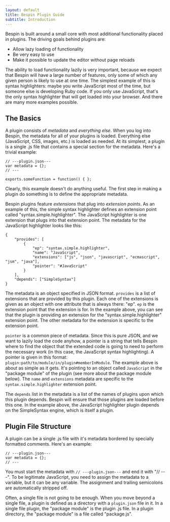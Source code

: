 ```yaml
---
layout: default
title: Bespin Plugin Guide
subtitle: Introduction
---
```


Bespin is built around a small core with most additional functionality placed in plugins. The driving goals behind plugins are:

* Allow lazy loading of functionality
* Be very easy to use
* Make it possible to update the editor without page reloads

The ability to load functionality lazily is very important, because we expect that Bespin will have a large number of features, only some of which any given person is likely to use at one time. The simplest example of this is syntax highlighters: maybe you write JavaScript most of the time, but someone else is developing Ruby code. If you only use JavaScript, that's the only syntax highlighter that will get loaded into your browser. And there are many more examples possible.

## The Basics ##

A plugin consists of *metadata* and *everything else*. When you log into Bespin, the metadata for all of your plugins is loaded. Everything else (JavaScript, CSS, images, etc.) is loaded as needed. At its simplest, a plugin is a single .js file that contains a special section for the metadata. Here's a trivial example:

    // ---plugin.json---
    var metadata = {};
    // ---
    
    exports.someFunction = function() { };
    
Clearly, this example doesn't do anything useful. The first step in making a plugin do something is to define the appropriate metadata.

Bespin plugins feature *extensions* that plug into *extension points*. As an example of this, the simple syntax highlighter defines an extension point called "syntax.simple.highlighter". The JavaScript highlighter is one extension that plugs into that extension point. The metadata for the JavaScript highlighter looks like this:

    {
        "provides": [
            {
                "ep": "syntax.simple.highlighter",
                "name": "JavaScript",
                "extensions": ["js", "json", "javascript", "ecmascript", "jsm", "java"],
                "pointer": "#JavaScript"
            }
        ],
        "depends": ["SimpleSyntax"]
    }

The metadata is an object specified in JSON format. `provides` is a list of extensions that are provided by this plugin. Each one of the extensions is given as an object with one attribute that is always there: "ep". `ep` is the extension point that the extension is for. In the example above, you can see that the plugin is providing an extension for the "syntax.simple.highlighter" extension point. The other metadata for the extension is specific to the extension point.

`pointer` is a common piece of metadata. Since this is pure JSON, and we want to lazily load the code anyhow, a pointer is a string that tells Bespin where to find the object that the extended code is going to need to perform the necessary work (in this case, the JavaScript syntax highlighting). A pointer is given in this format: `plugin:path/to/module/in/plugin#memberInModule`. The example above is about as simple as it gets. It's pointing to an object called `JavaScript` in the "package module" of the plugin (see more about the package module below). The `name` and `extensions` metadata are specific to the `syntax.simple.highlighter` extension point.

The `depends` list in the metadata is a list of the names of plugins upon which this plugin depends. Bespin will ensure that those plugins are loaded before this one. In the example above, the JavaScript highlighter plugin depends on the SimpleSyntax engine, which is itself a plugin.

## Plugin File Structure ##

A plugin can be a single .js file with it's metadata bordered by specially formatted comments. Here's an example:

    // ---plugin.json---
    var metadata = {};
    // ---
    
You must start the metadata with `// ---plugin.json---` and end it with "// ---". To be legitimate JavaScript, you need to assign the metadata to a variable, but it can be any variable. The assignment and trailing semicolons are automatically stripped off.

Often, a single file is not going to be enough. When you move beyond a single file, a plugin is defined as a directory with a `plugin.json` file in it. In a single file plugin, the "package module" is the plugin .js file. In a plugin directory, the "package module" is a file called "package.js".
